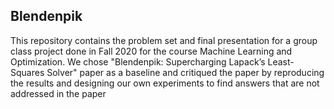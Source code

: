 ## Blendenpik
This repository contains the problem set and final presentation for a group class project done in Fall 2020 for the course Machine Learning and Optimization. We chose "Blendenpik: Supercharging Lapack’s Least-Squares Solver" paper as a baseline and critiqued the paper by reproducing the results and designing our own experiments to find answers that are not addressed in the paper
